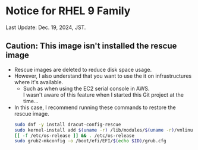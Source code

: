 # Notice for RHEL 9 Family

Last Update: Dec. 19, 2024, JST.

## Caution: This image isn't installed the rescue image

- Rescue images are deleted to reduce disk space usage.
- However, I also understand that you want to use the it on infrastructures where it's available.
  - Such as when using the EC2 serial console in AWS.\
    I wasn't aware of this feature when I started this Git project at the time...
- In this case, I recommend running these commands to restore the rescue image.
  ```sh
  sudo dnf -y install dracut-config-rescue
  sudo kernel-install add $(uname -r) /lib/modules/$(uname -r)/vmlinuz
  [[ -f /etc/os-release ]] && . /etc/os-release
  sudo grub2-mkconfig -o /boot/efi/EFI/$(echo $ID)/grub.cfg
  ```
